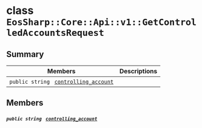 # class `EosSharp::Core::Api::v1::GetControlledAccountsRequest` 

## Summary

 Members                                | Descriptions                                
----------------------------------------|---------------------------------------------
`public string ` [`controlling_account`](#class_eos_sharp_1_1_core_1_1_api_1_1v1_1_1_get_controlled_accounts_request_1a750283d3486d60210e0365bb755361be) | 

## Members

##### `public string ` [`controlling_account`](#class_eos_sharp_1_1_core_1_1_api_1_1v1_1_1_get_controlled_accounts_request_1a750283d3486d60210e0365bb755361be) 

